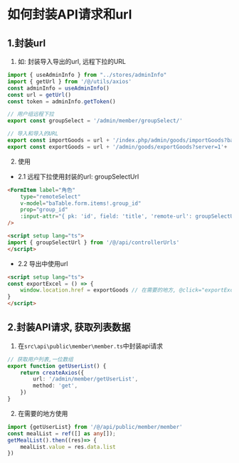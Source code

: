 # 如何封装API请求和url

## 1.封装url
1. 如: 封装导入导出的url, 远程下拉的URL

```ts
import { useAdminInfo } from "../stores/adminInfo"
import { getUrl } from '/@/utils/axios'
const adminInfo = useAdminInfo()
const url = getUrl()
const token = adminInfo.getToken()

// 用户组远程下拉
export const groupSelect = '/admin/member/groupSelect/'

// 导入和导入的URL
export const importGoods = url + '/index.php/admin/goods/importGoods?batoken=' + token 
export const exportGoods = url + '/admin/goods/exportGoods?server=1'+ '&batoken=' + token 
```

2. 使用
- 2.1 远程下拉使用封装的url: groupSelectUrl

```html
<FormItem label="角色" 
    type="remoteSelect" 
    v-model="baTable.form.items!.group_id" 
    prop="group_id" 
    :input-attr="{ pk: 'id', field: 'title', 'remote-url': groupSelectUrl }"
/>

<script setup lang="ts">
import { groupSelectUrl } from '/@/api/controllerUrls' 
</script>
```
- 2.2 导出中使用url

```html
<script setup lang="ts">
const exportExcel = () => {
    window.location.href = exportGoods // 在需要的地方, @click="exportExcel"
}
</script>
```

## 2.封装API请求, 获取列表数据

1. 在`src\api\public\member\member.ts`中封装api请求
```ts
// 获取用户列表,一位数组
export function getUserList() {
    return createAxios({
        url: '/admin/member/getUserList',
        method: 'get',
    })
}
```

2. 在需要的地方使用
```ts
import {getUserList} from '/@/api/public/member/member'
const mealList = ref([] as any[]);
getMealList().then((res)=> {
    mealList.value = res.data.list
})
```

